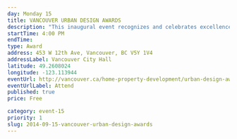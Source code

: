 ```yaml
---
day: Monday 15
title: VANCOUVER URBAN DESIGN AWARDS
description: "This inaugural event recognizes and celebrates excellence in architecture and urban design in Vancouver."
startTime: 4:00 PM
endTime: 
type: Award
address: 453 W 12th Ave, Vancouver, BC V5Y 1V4 
addressLabel: Vancouver City Hall
latitude: 49.2608024
longitude: -123.113944
eventUrl: http://vancouver.ca/home-property-development/urban-design-awards.aspx
eventUrlLabel: Attend
published: true
price: Free

category: event-15
priority: 1
slug: 2014-09-15-vancouver-urban-design-awards
---
```

